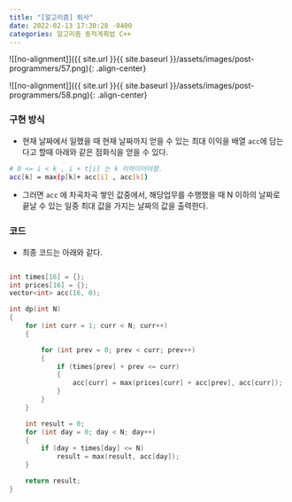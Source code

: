 ```yaml
---
title: "[알고리즘] 퇴사"
date: 2022-02-13 17:30:28 -0400
categories: 알고리즘 동적계획법 C++
---
```


![[no-alignment]]({{ site.url }}{{ site.baseurl }}/assets/images/post-programmers/57.png){: .align-center}

![[no-alignment]]({{ site.url }}{{ site.baseurl }}/assets/images/post-programmers/58.png){: .align-center}

### 구현 방식

- 현재 날짜에서 일했을 때 현재 날짜까지 얻을 수 있는 최대 이익을 배열 `acc`에 담는다고 할때 아래와 같은 점화식을 얻을 수 있다.

```sh
# 0 <= i < k , i + t[i] 는 k 이하이어야함. 
acc[k] = max(p[k]+ acc[i] , acc[k])
```

- 그러면 `acc` 에 차곡차곡 쌓인 값중에서, 해당업무를 수행했을 때 N 이하의 날짜로 끝날 수 있는 일중 최대 값을 가지는 날짜의 값을 출력한다.

### 코드

- 최종 코드는 아래와 같다.

```cpp

int times[16] = {};
int prices[16] = {};
vector<int> acc(16, 0);

int dp(int N)
{
    for (int curr = 1; curr < N; curr++)
    {

        for (int prev = 0; prev < curr; prev++)
        {
            if (times[prev] + prev <= curr)
            {
                acc[curr] = max(prices[curr] + acc[prev], acc[curr]);
            }
        }
    }

    int result = 0;
    for (int day = 0; day < N; day++)
    {
        if (day + times[day] <= N)
            result = max(result, acc[day]);
    }

    return result;
}

```